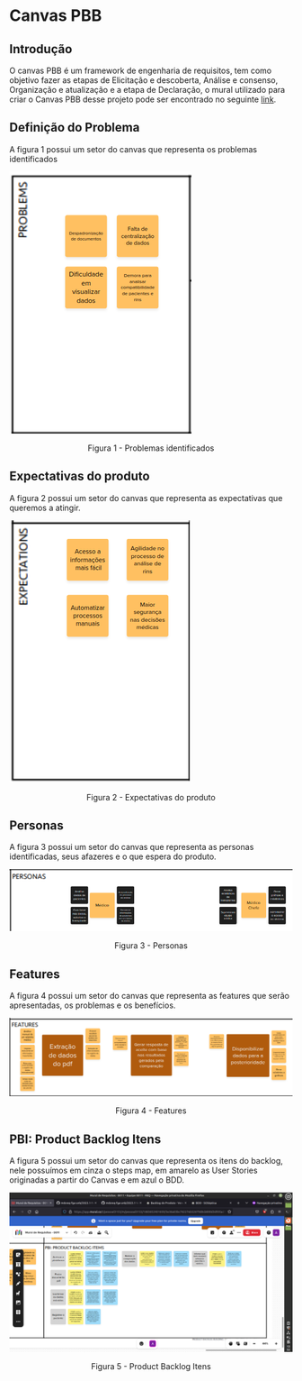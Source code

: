 # Canvas PBB

## Introdução

O canvas PBB é um framework de engenharia de requisitos, tem como objetivo fazer as etapas de Elicitação e descoberta, Análise e consenso, Organização e atualização e a etapa de Declaração, o mural utilizado para criar o Canvas PBB desse projeto pode ser encontrado no seguinte [link](https://app.mural.co/invitation/mural/pessoal3153/1683652401659?sender=u6c0c7e7c95ba7c8ec1686363&key=332ea483-be51-4e1a-84e4-bb1db744dc32).

## Definição do Problema

A figura 1 possui um setor do canvas que representa os problemas identificados

![Problemas identificados](../../assets/entregas/unidade3/canvas-pbb/problemas.png)

<center>
    Figura 1 - Problemas identificados
</center>

## Expectativas do produto

A figura 2 possui um setor do canvas que representa as expectativas que queremos a atingir.

![Expectativas do produto](../../assets/entregas/unidade3/canvas-pbb/expectativas.png)

<center>
    Figura 2 - Expectativas do produto
</center>

## Personas

A figura 3 possui um setor do canvas que representa as personas identificadas, seus afazeres e o que espera do produto.

![Personas](../../assets/entregas/unidade3/canvas-pbb/personas.png)

<center>
    Figura 3 - Personas
</center>

## Features

A figura 4 possui um setor do canvas que representa as features que serão apresentadas, os problemas e os benefícios.

![Features](../../assets/entregas/unidade3/canvas-pbb/features.png)

<center>
    Figura 4 - Features
</center>

## PBI: Product Backlog Itens

A figura 5 possui um setor do canvas que representa os itens do backlog, nele possuímos em cinza o steps map, em amarelo as User Stories originadas a partir do Canvas e em azul o BDD.

![Product Backlog Itens](../../assets/entregas/unidade3/canvas-pbb/pbi1.png)

<center>
    Figura 5 - Product Backlog Itens
</center>
